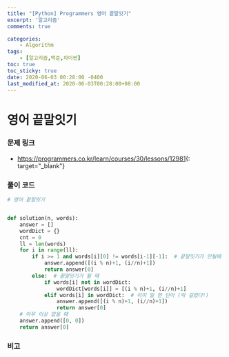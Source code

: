 ```yaml
---
title: "[Python] Programmers 영어 끝말잇기"
excerpt: '알고리즘'
comments: true

categories:
    - Algorithm
tags:
    - [알고리즘,백준,파이썬]
toc: true
toc_sticky: true
date: 2020-06-03 00:28:00 -0400
last_modified_at: 2020-06-03T00:28:00+08:00
---
```


# 영어 끝말잇기

### 문제 링크

- <https://programmers.co.kr/learn/courses/30/lessons/12981>{: target="\_blank"}

### 풀이 코드

```python
# 영어 끝말잇기


def solution(n, words):
    answer = []
    wordDict = {}
    cnt = 0
    ll = len(words)
    for i in range(ll):
        if i >= 1 and words[i][0] != words[i-1][-1]:  # 끝말잇기가 안될때
            answer.append([(i % n)+1, (i//n)+1])
            return answer[0]
        else:  # 끝말잇기가 될 때
            if words[i] not in wordDict:
                wordDict[words[i]] = [(i % n)+1, (i//n)+1]
            elif words[i] in wordDict:  # 이미 말 한 단어 (딱 걸렸다!)
                answer.append([(i % n)+1, (i//n)+1])
                return answer[0]
    # 아무 이상 없을 때
    answer.append([0, 0])
    return answer[0]
```

### 비고
